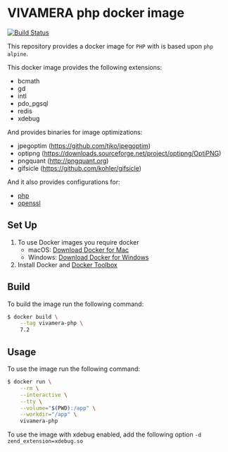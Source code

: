 # VIVAMERA php docker image

[![Build Status](https://travis-ci.com/vivamera/docker-hub-php.svg?branch=master)](https://travis-ci.com/vivamera/docker-hub-php)

This repository provides a docker image for `PHP` with is based upon `php alpine`.

This docker image provides the following extensions:
- bcmath
- gd
- intl
- pdo_pgsql
- redis
- xdebug

And provides binaries for image optimizations:
- jpegoptim (https://github.com/tjko/jpegoptim)
- optipng (https://downloads.sourceforge.net/project/optipng/OptiPNG)
- pngquant (http://pngquant.org)
- gifsicle (https://github.com/kohler/gifsicle)

And it also provides configurations for:
- [php](7.2/etc/php/conf.d)
- [openssl](7.2/etc/ssl)

## Set Up
1. To use Docker images you require docker
    * macOS: [Download Docker for Mac](https://www.docker.com/docker-mac)
    * Windows: [Download Docker for Windows](https://www.docker.com/docker-windows)
2. Install Docker and [Docker Toolbox](https://www.docker.com/toolbox)

## Build

To build the image run the following command:

```bash
$ docker build \
    --tag vivamera-php \
    7.2
```

## Usage

To use the image run the following command:

```bash
$ docker run \
    --rm \
    --interactive \
    --tty \
    --volume="$(PWD):/app" \
    --workdir="/app" \
    vivamera-php
```

To use the image with xdebug enabled, add the following option `-d zend_extension=xdebug.so`

